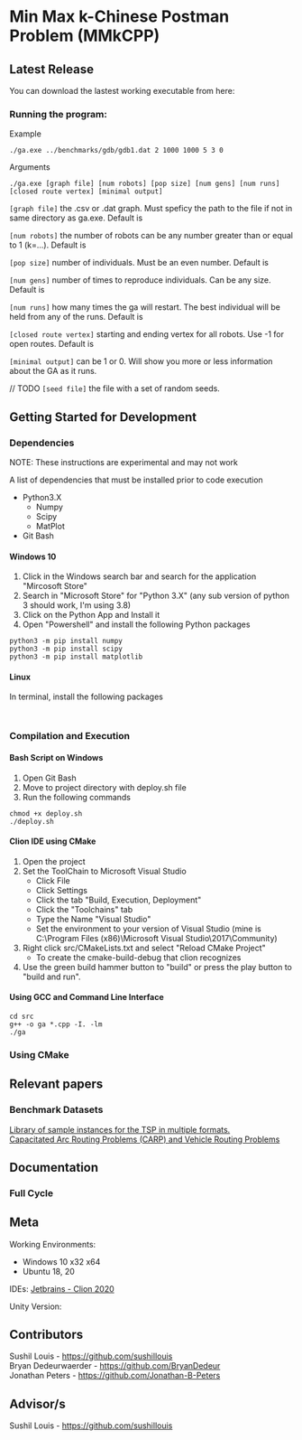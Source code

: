 # Min Max k-Chinese Postman Problem (MMkCPP)

## Latest Release

You can download the lastest working executable from here: 

### Running the program: 

Example
```
./ga.exe ../benchmarks/gdb/gdb1.dat 2 1000 1000 5 3 0
```
Arguments
```
./ga.exe [graph file] [num robots] [pop size] [num gens] [num runs] [closed route vertex] [minimal output]
```

`[graph file]` the .csv or .dat graph. Must speficy the path to the file if not in same directory as ga.exe. Default is 

`[num robots]` the number of robots can be any number greater than or equal to 1 (k=...). Default is 

`[pop size]` number of individuals. Must be an even number. Default is 

`[num gens]` number of times to reproduce individuals. Can be any size. Default is 

`[num runs]` how many times the ga will restart. The best individual will be held from any of the runs. Default is 

`[closed route vertex]` starting and ending vertex for all robots. Use -1 for open routes. Default is 

`[minimal output]` can be 1 or 0. Will show you more or less information about the GA as it runs.

// TODO `[seed file]` the file with a set of random seeds.


## Getting Started for Development

### Dependencies

NOTE: These instructions are experimental and may not work

A list of dependencies that must be installed prior to code execution
 - Python3.X
   - Numpy
   - Scipy
   - MatPlot
 - Git Bash

#### Windows 10

1. Click in the Windows search bar and search for the application "Mircosoft Store"
2. Search in "Microsoft Store" for "Python 3.X" (any sub version of python 3 should work, I'm using 3.8)
3. Click on the Python App and Install it
4. Open "Powershell" and install the following Python packages
```
python3 -m pip install numpy
python3 -m pip install scipy
python3 -m pip install matplotlib
```

#### Linux

In terminal, install the following packages
```


```

### Compilation and Execution

#### Bash Script on Windows

1. Open Git Bash
2. Move to project directory with deploy.sh file
3. Run the following commands

```
chmod +x deploy.sh
./deploy.sh
```

#### Clion IDE using CMake

1. Open the project
2. Set the ToolChain to Microsoft Visual Studio
   - Click File
   - Click Settings
   - Click the tab "Build, Execution, Deployment"
   - Click the "Toolchains" tab
   - Type the Name "Visual Studio"
   - Set the environment to your version of Visual Studio (mine is C:\Program Files (x86)\Microsoft Visual Studio\2017\Community)
3. Right click src/CMakeLists.txt and select "Reload CMake Project"
   - To create the cmake-build-debug that clion recognizes
4. Use the green build hammer button to "build" or press the play button to "build and run".

#### Using GCC and Command Line Interface

```
cd src
g++ -o ga *.cpp -I. -lm
./ga
``` 

### Using CMake



## Relevant papers


### Benchmark Datasets
[Library of sample instances for the TSP in multiple formats.](http://comopt.ifi.uni-heidelberg.de/software/TSPLIB95/tsp/)  
[Capacitated Arc Routing Problems (CARP) and Vehicle Routing Problems](https://logistik.bwl.uni-mainz.de/forschung/benchmarks/)

## Documentation

### Full Cycle

## Meta
Working Environments: 
  - Windows 10 x32 x64
  - Ubuntu 18, 20
 
IDEs: [Jetbrains - Clion 2020](https://www.jetbrains.com/clion/)

Unity Version: 

## Contributors
Sushil Louis - https://github.com/sushillouis  
Bryan Dedeurwaerder - https://github.com/BryanDedeur  
Jonathan Peters - https://github.com/Jonathan-B-Peters  

## Advisor/s

Sushil Louis - https://github.com/sushillouis
